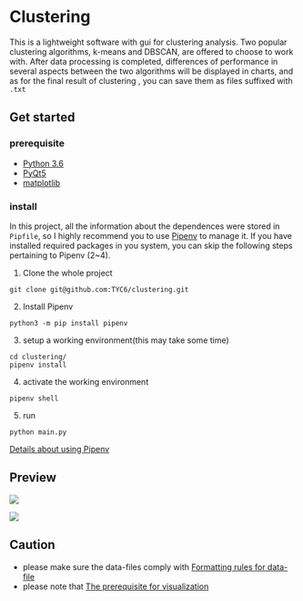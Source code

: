# Clustering
This is a lightweight software with gui for clustering analysis. Two popular clustering algorithms, k-means and DBSCAN, are offered to choose to work with. After data processing is completed, differences of performance in several aspects between the two algorithms will be displayed in charts, and as for the final result of clustering , you can save them as files suffixed with `.txt`

## Get started
### prerequisite
- [Python 3.6](https://www.python.org/downloads/release/python-366/)
- [PyQt5](https://pypi.org/project/PyQt5/)
- [matplotlib](https://matplotlib.org/)

### install
In this project, all the information about the dependences were stored in `Pipfile`, so I highly recommend you to use [Pipenv](https://pipenv.readthedocs.io/en/latest/) to manage it. If you have installed required packages in you system,  you can skip the following steps pertaining to Pipenv (2~4). 

1. Clone the whole project

```
git clone git@github.com:TYC6/clustering.git
```
2. Install Pipenv

```
python3 -m pip install pipenv
```

3. setup a working environment(this may take some time)

```
cd clustering/
pipenv install
```
4. activate the working environment

```
pipenv shell
```
5. run

```
python main.py
```

[Details about using Pipenv](https://github.com/TYC6/clustering/wiki/Details-about-using-Pipenv)

## Preview
![](https://ae01.alicdn.com/kf/HTB1eGLJasfrK1RkSnb45jXHRFXaz.gif)

![](https://ae01.alicdn.com/kf/HTB1TYHSaznuK1RkSmFP763uzFXaY.png)

## Caution
- please make sure the data-files comply with [Formatting rules for data-file]()
- please note that [The prerequisite for visualization]()